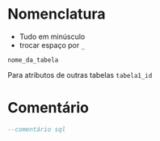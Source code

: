 # Nomenclatura

* Tudo em minúsculo
* trocar espaço por `_`

`nome_da_tabela`

Para atributos de outras tabelas `tabela1_id`

# Comentário

```sql
--comentário sql
```